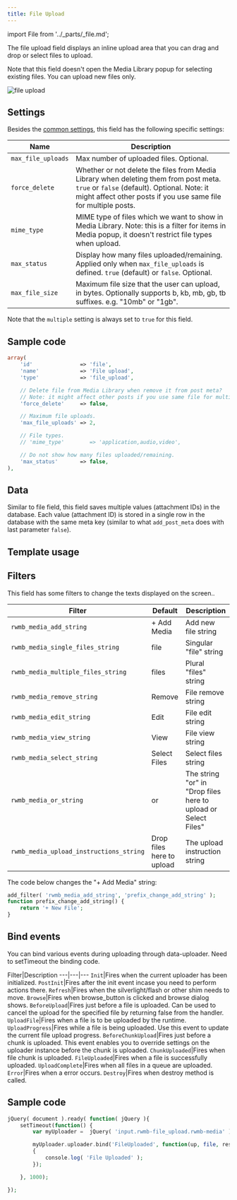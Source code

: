 ```yaml
---
title: File Upload
---
```


import File from '../_parts/_file.md';

The file upload field displays an inline upload area that you can drag and drop or select files to upload.

Note that this field doesn't open the Media Library popup for selecting existing files. You can upload new files only.

![file upload](https://i.imgur.com/yGNNhOg.png)

## Settings

Besides the [common settings](/field-settings/), this field has the following specific settings:

Name | Description
--- | ---
`max_file_uploads` | Max number of uploaded files. Optional.
`force_delete` | Whether or not delete the files from Media Library when deleting them from post meta. `true` or `false` (default). Optional. Note: it might affect other posts if you use same file for multiple posts.
`mime_type` | MIME type of files which we want to show in Media Library. Note: this is a filter for items in Media popup, it doesn't restrict file types when upload.
`max_status` | Display how many files uploaded/remaining. Applied only when `max_file_uploads` is defined. `true` (default) or `false`. Optional.
`max_file_size` | Maximum file size that the user can upload, in bytes. Optionally supports b, kb, mb, gb, tb suffixes. e.g. "10mb" or "1gb".

Note that the `multiple` setting is always set to `true` for this field.

## Sample code

```php
array(
    'id'               => 'file',
    'name'             => 'File upload',
    'type'             => 'file_upload',

    // Delete file from Media Library when remove it from post meta?
    // Note: it might affect other posts if you use same file for multiple posts
    'force_delete'     => false,

    // Maximum file uploads.
    'max_file_uploads' => 2,

    // File types.
    // 'mime_type'        => 'application,audio,video',

    // Do not show how many files uploaded/remaining.
    'max_status'       => false,
),
```

## Data

Similar to file field, this field saves multiple values (attachment IDs) in the database. Each value (attachment ID) is stored in a single row in the database with the same meta key (similar to what `add_post_meta` does with last parameter `false`).

## Template usage

<File />

## Filters

This field has some filters to change the texts displayed on the screen..

Filter|Default|Description
---|---|---
`rwmb_media_add_string`|+ Add Media|Add new file string
`rwmb_media_single_files_string`|file|Singular "file" string
`rwmb_media_multiple_files_string`|files|Plural "files" string
`rwmb_media_remove_string`|Remove|File remove string
`rwmb_media_edit_string`|Edit|File edit string
`rwmb_media_view_string`|View|File view string
`rwmb_media_select_string`|Select Files|Select files string
`rwmb_media_or_string`|or|The string "or" in "Drop files here to upload or Select Files"
`rwmb_media_upload_instructions_string`|Drop files here to upload|The upload instruction string

The code below changes the "+ Add Media" string:

```php
add_filter( 'rwmb_media_add_string', 'prefix_change_add_string' );
function prefix_change_add_string() {
    return '+ New File';
}
```
## Bind events

You can bind various events during uploading through data-uploader. Need to setTimeout the binding code.

Filter|Description
---|---|---
`Init`|Fires when the current uploader has been initialized.
`PostInit`|Fires after the init event incase you need to perform actions there.
`Refresh`|Fires when the silverlight/flash or other shim needs to move.
`Browse`|Fires when browse_button is clicked and browse dialog shows.
`BeforeUpload`|Fires just before a file is uploaded. Can be used to cancel the upload for the specified file by returning false from the handler.
`UploadFile`|Fires when a file is to be uploaded by the runtime.
`UploadProgress`|Fires while a file is being uploaded. Use this event to update the current file upload progress.
`BeforeChunkUpload`|Fires just before a chunk is uploaded. This event enables you to override settings on the uploader instance before the chunk is uploaded.
`ChunkUploaded`|Fires when file chunk is uploaded.
`FileUploaded`|Fires when a file is successfully uploaded.
`UploadComplete`|Fires when all files in a queue are uploaded.
`Error`|Fires when a error occurs.
`Destroy`|Fires when destroy method is called.

## Sample code

```php
jQuery( document ).ready( function( jQuery ){
    setTimeout(function() {
        var myUploader =  jQuery( 'input.rwmb-file_upload.rwmb-media' ).data('uploader');

        myUploader.uploader.bind('FileUploaded', function(up, file, res)
        {
            console.log( 'File Uploaded' );
        });

    }, 1000);

});
```